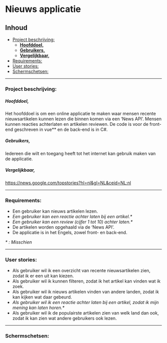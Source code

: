 # **Nieuws applicatie**

## Inhoud

- [Project beschrijving:](#project-beschrijving)
    + [**Hoofddoel,**](#------hoofddoel--)
    + [**Gebruikers,**](#---gebruikers--)
    + [**Vergelijkbaar,**](#---vergelijkbaar--)
- [Requirements:](#requirements)
- [User stories:](#user-stories)
- [Schermschetsen:](#schermschetsen)
<hr/>


### Project beschrijving:

##### **Hoofddoel,**
Het hoofddoel is om een online applicatie te maken waar mensen recente nieuwsartikelen kunnen lezen die binnen komen via een ‘News API’. Mensen kunnen reacties achterlaten en artikelen reviewen. De code is voor de front-end geschreven in vue** en de back-end is in C#.
##### **Gebruikers,**
Iedereen die wilt en toegang heeft tot het internet kan gebruik maken van de applicatie.
##### **Vergelijkbaar,**

<https://news.google.com/topstories?hl=nl&gl=NL&ceid=NL:nl>
<hr/>


### Requirements:

- Een gebruiker kan nieuws artikelen lezen.
- *Een gebruiker kan een reactie achter laten bij een artikel.\**
- *Een gebruiker kan een review (cijfer 1 tot 10) achter laten.\**
- De artikelen worden opgehaald via de ‘News API’.
- De applicatie is in het Engels, zowel front- en back-end.

*\*  : Misschien*
<hr/>


### User stories:

- Als gebruiker wil ik een overzicht van recente nieuwsartikelen zien, zodat ik er een uit kan kiezen.
- Als gebruiker wil ik kunnen filteren, zodat ik het artikel kan vinden wat ik zoek. 
- Als gebruiker wil ik nieuws artikelen vinden van andere landen, zodat ik kan kijken wat daar gebeurd.
- *Als gebruiker wil ik een reactie achter laten bij een artikel, zodat ik mijn mening kan laten horen.\**
- Als gebruiker wil ik de populairste artikelen zien van welk land dan ook, zodat ik kan zien wat andere gebruikers ook lezen.
<hr/>


### Schermschetsen:
